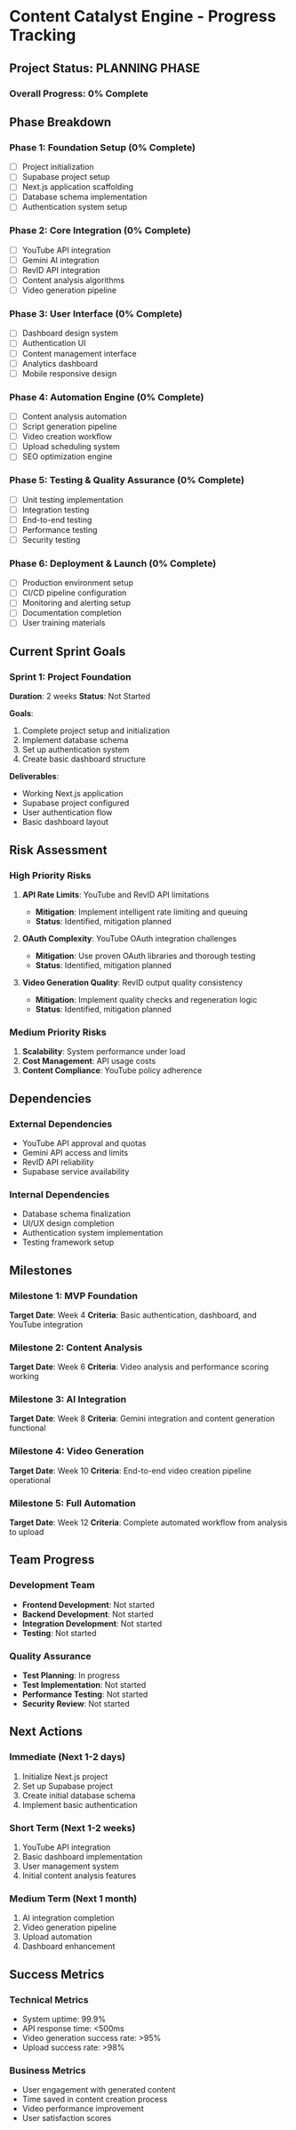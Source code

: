 # Content Catalyst Engine - Progress Tracking

## Project Status: PLANNING PHASE

### Overall Progress: 0% Complete

## Phase Breakdown

### Phase 1: Foundation Setup (0% Complete)
- [ ] Project initialization
- [ ] Supabase project setup
- [ ] Next.js application scaffolding
- [ ] Database schema implementation
- [ ] Authentication system setup

### Phase 2: Core Integration (0% Complete)
- [ ] YouTube API integration
- [ ] Gemini AI integration
- [ ] RevID API integration
- [ ] Content analysis algorithms
- [ ] Video generation pipeline

### Phase 3: User Interface (0% Complete)
- [ ] Dashboard design system
- [ ] Authentication UI
- [ ] Content management interface
- [ ] Analytics dashboard
- [ ] Mobile responsive design

### Phase 4: Automation Engine (0% Complete)
- [ ] Content analysis automation
- [ ] Script generation pipeline
- [ ] Video creation workflow
- [ ] Upload scheduling system
- [ ] SEO optimization engine

### Phase 5: Testing & Quality Assurance (0% Complete)
- [ ] Unit testing implementation
- [ ] Integration testing
- [ ] End-to-end testing
- [ ] Performance testing
- [ ] Security testing

### Phase 6: Deployment & Launch (0% Complete)
- [ ] Production environment setup
- [ ] CI/CD pipeline configuration
- [ ] Monitoring and alerting setup
- [ ] Documentation completion
- [ ] User training materials

## Current Sprint Goals

### Sprint 1: Project Foundation
**Duration**: 2 weeks
**Status**: Not Started

**Goals**:
1. Complete project setup and initialization
2. Implement database schema
3. Set up authentication system
4. Create basic dashboard structure

**Deliverables**:
- Working Next.js application
- Supabase project configured
- User authentication flow
- Basic dashboard layout

## Risk Assessment

### High Priority Risks
1. **API Rate Limits**: YouTube and RevID API limitations
   - **Mitigation**: Implement intelligent rate limiting and queuing
   - **Status**: Identified, mitigation planned

2. **OAuth Complexity**: YouTube OAuth integration challenges
   - **Mitigation**: Use proven OAuth libraries and thorough testing
   - **Status**: Identified, mitigation planned

3. **Video Generation Quality**: RevID output quality consistency
   - **Mitigation**: Implement quality checks and regeneration logic
   - **Status**: Identified, mitigation planned

### Medium Priority Risks
1. **Scalability**: System performance under load
2. **Cost Management**: API usage costs
3. **Content Compliance**: YouTube policy adherence

## Dependencies

### External Dependencies
- YouTube API approval and quotas
- Gemini API access and limits
- RevID API reliability
- Supabase service availability

### Internal Dependencies
- Database schema finalization
- UI/UX design completion
- Authentication system implementation
- Testing framework setup

## Milestones

### Milestone 1: MVP Foundation
**Target Date**: Week 4
**Criteria**: Basic authentication, dashboard, and YouTube integration

### Milestone 2: Content Analysis
**Target Date**: Week 6
**Criteria**: Video analysis and performance scoring working

### Milestone 3: AI Integration
**Target Date**: Week 8
**Criteria**: Gemini integration and content generation functional

### Milestone 4: Video Generation
**Target Date**: Week 10
**Criteria**: End-to-end video creation pipeline operational

### Milestone 5: Full Automation
**Target Date**: Week 12
**Criteria**: Complete automated workflow from analysis to upload

## Team Progress

### Development Team
- **Frontend Development**: Not started
- **Backend Development**: Not started
- **Integration Development**: Not started
- **Testing**: Not started

### Quality Assurance
- **Test Planning**: In progress
- **Test Implementation**: Not started
- **Performance Testing**: Not started
- **Security Review**: Not started

## Next Actions

### Immediate (Next 1-2 days)
1. Initialize Next.js project
2. Set up Supabase project
3. Create initial database schema
4. Implement basic authentication

### Short Term (Next 1-2 weeks)
1. YouTube API integration
2. Basic dashboard implementation
3. User management system
4. Initial content analysis features

### Medium Term (Next 1 month)
1. AI integration completion
2. Video generation pipeline
3. Upload automation
4. Dashboard enhancement

## Success Metrics

### Technical Metrics
- System uptime: 99.9%
- API response time: <500ms
- Video generation success rate: >95%
- Upload success rate: >98%

### Business Metrics
- User engagement with generated content
- Time saved in content creation process
- Video performance improvement
- User satisfaction scores